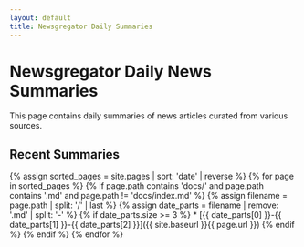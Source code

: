 ```yaml
---
layout: default
title: Newsgregator Daily Summaries
---
```


# Newsgregator Daily News Summaries

This page contains daily summaries of news articles curated from various sources.

## Recent Summaries

{% assign sorted_pages = site.pages | sort: 'date' | reverse %}
{% for page in sorted_pages %}
  {% if page.path contains 'docs/' and page.path contains '.md' and page.path != 'docs/index.md' %}
    {% assign filename = page.path | split: '/' | last %}
    {% assign date_parts = filename | remove: '.md' | split: '-' %}
    {% if date_parts.size >= 3 %}
      * [{{ date_parts[0] }}-{{ date_parts[1] }}-{{ date_parts[2] }}]({{ site.baseurl }}{{ page.url }})
    {% endif %}
  {% endif %}
{% endfor %}
